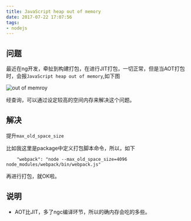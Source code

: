 ```yaml
---
title: JavaScript heap out of memory
date: 2017-07-22 17:07:56
tags:
- nodejs
---
```

## 问题
最近在ng开发，牵扯到构建打包，在进行JIT打包，一切正常，但是当AOT打包时，会报`JavaScript heap out of memory`,如下图


![out of memroy](http://or0g12e5e.bkt.clouddn.com/JavaScript%20heap%20out%20of%20memory.jpg)

经查询，可以通过设定较高的空间内存来解决这个问题。

## 解决
提升`max_old_space_size`

比如我这里是package中定义打包脚本命令，所以，如下

```
    "webpack": "node --max_old_space_size=4096 node_modules/webpack/bin/webpack.js"
```
再进行打包，就OK啦。

## 说明

+ AOT比JIT，多了ngc编译环节，所以的确内存会吃的多些。